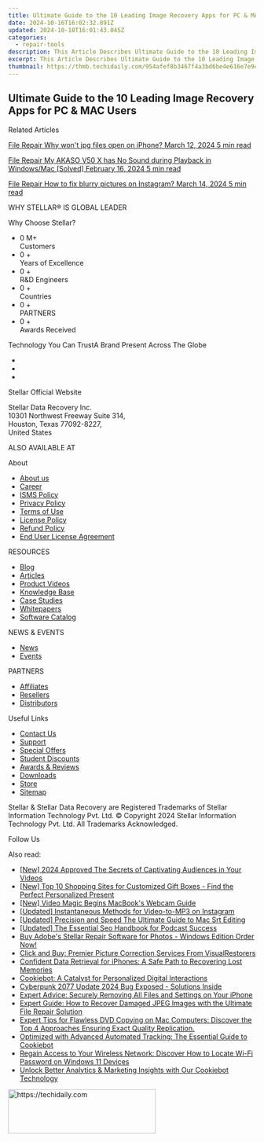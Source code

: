 ```yaml
---
title: Ultimate Guide to the 10 Leading Image Recovery Apps for PC & MAC Users
date: 2024-10-16T16:02:32.891Z
updated: 2024-10-18T16:01:43.045Z
categories:
  - repair-tools
description: This Article Describes Ultimate Guide to the 10 Leading Image Recovery Apps for PC & MAC Users
excerpt: This Article Describes Ultimate Guide to the 10 Leading Image Recovery Apps for PC & MAC Users
thumbnail: https://thmb.techidaily.com/954afef8b3467f4a3bd6be4e616e7e9c0c40d6a5dfa6d1b3e758e9ac9f354ba6.jpg
---
```


## Ultimate Guide to the 10 Leading Image Recovery Apps for PC & MAC Users

Related Articles

[File Repair  Why won't jpg files open on iPhone? March 12, 2024  5 min read](https://tools.techidaily.com/stellardata-recovery/buy-now/)

[File Repair  My AKASO V50 X has No Sound during Playback in Windows/Mac \[Solved\] February 16, 2024  5 min read ](https://tools.techidaily.com/stellardata-recovery/buy-now/)

[File Repair  How to fix blurry pictures on Instagram? March 14, 2024  5 min read](https://tools.techidaily.com/stellardata-recovery/buy-now/)

 WHY STELLAR® IS GLOBAL LEADER

 Why Choose Stellar?

* 0  M+  
Customers
* 0 +  
Years of Excellence
* 0 +  
R&D Engineers
* 0 +  
Countries
* 0 +  
PARTNERS
* 0 +  
Awards Received

 Technology You Can TrustA Brand Present Across The Globe

* [](https://www.stellarinfo.com/images/v7/ISO-27001-2013-Certificate.pdf)
* [](https://www.stellarinfo.com/images/v7/ISO-9001-2008Certificate.pdf)
* [](https://tools.techidaily.com/stellardata-recovery/buy-now/)

 Stellar Official Website

 Stellar Data Recovery Inc.  
 10301 Northwest Freeway Suite 314,  
 Houston, Texas 77092-8227,  
 United States

 ALSO AVAILABLE AT

 About

* [About us](https://tools.techidaily.com/stellardata-recovery/buy-now/)
* [Career](https://tools.techidaily.com/stellardata-recovery/buy-now/)
* [ISMS Policy](https://tools.techidaily.com/stellardata-recovery/buy-now/)
* [Privacy Policy](https://tools.techidaily.com/stellardata-recovery/buy-now/)
* [Terms of Use](https://tools.techidaily.com/stellardata-recovery/buy-now/)
* [License Policy](https://www.stellarinfo.com/software-licensing-usage.php)
* [Refund Policy](https://tools.techidaily.com/stellardata-recovery/buy-now/)
* [End User License Agreement](https://tools.techidaily.com/stellardata-recovery/buy-now/)

 RESOURCES

* [Blog](https://tools.techidaily.com/stellardata-recovery/buy-now/)
* [Articles](https://tools.techidaily.com/stellardata-recovery/buy-now/)
* [Product Videos](https://tools.techidaily.com/stellardata-recovery/buy-now/)
* [Knowledge Base](https://tools.techidaily.com/stellardata-recovery/buy-now/)
* [Case Studies](https://tools.techidaily.com/stellardata-recovery/buy-now/)
* [Whitepapers](https://tools.techidaily.com/stellardata-recovery/buy-now/)
* [Software Catalog](https://tools.techidaily.com/stellardata-recovery/buy-now/)

 NEWS & EVENTS

* [News](https://tools.techidaily.com/stellardata-recovery/buy-now/)
* [Events](https://www.stellarinfo.com/affiliate-summit/affiliate-summit.php)

 PARTNERS

* [Affiliates](https://tools.techidaily.com/stellardata-recovery/buy-now/)
* [Resellers](https://tools.techidaily.com/stellardata-recovery/buy-now/)
* [Distributors](https://tools.techidaily.com/stellardata-recovery/buy-now/)

 Useful Links

* [Contact Us](https://www.stellarinfo.com/contact/contact-us.php)
* [Support](https://tools.techidaily.com/stellardata-recovery/buy-now/)
* [Special Offers](https://tools.techidaily.com/stellardata-recovery/buy-now/)
* [Student Discounts](https://www.stellarinfo.com/student-discount/)
* [Awards & Reviews](https://tools.techidaily.com/stellardata-recovery/buy-now/)
* [Downloads](https://www.stellarinfo.com/download.php)
* [Store](https://tools.techidaily.com/stellardata-recovery/buy-now/)
* [Sitemap](https://www.stellarinfo.com/sitemap.php)

 Stellar & Stellar Data Recovery are Registered Trademarks of Stellar Information Technology Pvt. Ltd. © Copyright 2024 Stellar Information Technology Pvt. Ltd. All Trademarks Acknowledged.

Follow Us [](https://www.facebook.com/stellardata) [](https://twitter.com/stellarinfo) [](https://www.linkedin.com/company/stellardatarecovery/) [](https://www.youtube.com/c/stellardatarecovery)

<ins class="adsbygoogle"
     style="display:block"
     data-ad-format="autorelaxed"
     data-ad-client="ca-pub-7571918770474297"
     data-ad-slot="1223367746"></ins>

<ins class="adsbygoogle"
     style="display:block"
     data-ad-client="ca-pub-7571918770474297"
     data-ad-slot="8358498916"
     data-ad-format="auto"
     data-full-width-responsive="true"></ins>

<span class="atpl-alsoreadstyle">Also read:</span>
<div><ul>
<li><a href="https://youtube-data.techidaily.com/024-approved-the-secrets-of-captivating-audiences-in-your-videos/"><u>[New] 2024 Approved The Secrets of Captivating Audiences in Your Videos</u></a></li>
<li><a href="https://some-approaches.techidaily.com/new-top-10-shopping-sites-for-customized-gift-boxes-find-the-perfect-personalized-present/"><u>[New] Top 10 Shopping Sites for Customized Gift Boxes - Find the Perfect Personalized Present</u></a></li>
<li><a href="https://video-capture.techidaily.com/new-video-magic-begins-macbooks-webcam-guide/"><u>[New] Video Magic Begins MacBook's Webcam Guide</u></a></li>
<li><a href="https://instagram-video-recordings.techidaily.com/updated-instantaneous-methods-for-video-to-mp3-on-instagram/"><u>[Updated] Instantaneous Methods for Video-to-MP3 on Instagram</u></a></li>
<li><a href="https://extra-guidance.techidaily.com/updated-precision-and-speed-the-ultimate-guide-to-mac-srt-editing/"><u>[Updated] Precision and Speed The Ultimate Guide to Mac Srt Editing</u></a></li>
<li><a href="https://article-helps.techidaily.com/updated-the-essential-seo-handbook-for-podcast-success/"><u>[Updated] The Essential Seo Handbook for Podcast Success</u></a></li>
<li><a href="https://data-safeguard.techidaily.com/buy-adobes-stellar-repair-software-for-photos-windows-edition-order-now/"><u>Buy Adobe's Stellar Repair Software for Photos - Windows Edition Order Now!</u></a></li>
<li><a href="https://data-safeguard.techidaily.com/click-and-buy-premier-picture-correction-services-from-visualrestorers/"><u>Click and Buy: Premier Picture Correction Services From VisualRestorers</u></a></li>
<li><a href="https://data-safeguard.techidaily.com/confident-data-retrieval-for-iphones-a-safe-path-to-recovering-lost-memories/"><u>Confident Data Retrieval for iPhones: A Safe Path to Recovering Lost Memories</u></a></li>
<li><a href="https://data-safeguard.techidaily.com/cookiebot-a-catalyst-for-personalized-digital-interactions/"><u>Cookiebot: A Catalyst for Personalized Digital Interactions</u></a></li>
<li><a href="https://win-able.techidaily.com/cyberpunk-2077-update-2024-bug-exposed-solutions-inside/"><u>Cyberpunk 2077 Update 2024 Bug Exposed - Solutions Inside</u></a></li>
<li><a href="https://data-safeguard.techidaily.com/expert-advice-securely-removing-all-files-and-settings-on-your-iphone/"><u>Expert Advice: Securely Removing All Files and Settings on Your iPhone</u></a></li>
<li><a href="https://data-safeguard.techidaily.com/expert-guide-how-to-recover-damaged-jpeg-images-with-the-ultimate-file-repair-solution/"><u>Expert Guide: How to Recover Damaged JPEG Images with the Ultimate File Repair Solution</u></a></li>
<li><a href="https://vp-tips.techidaily.com/expert-tips-for-flawless-dvd-copying-on-mac-computers-discover-the-top-4-approaches-ensuring-exact-quality-replication/"><u>Expert Tips for Flawless DVD Copying on Mac Computers: Discover the Top 4 Approaches Ensuring Exact Quality Replication.</u></a></li>
<li><a href="https://data-safeguard.techidaily.com/optimized-with-advanced-automated-tracking-the-essential-guide-to-cookiebot/"><u>Optimized with Advanced Automated Tracking: The Essential Guide to Cookiebot</u></a></li>
<li><a href="https://technical-tips.techidaily.com/regain-access-to-your-wireless-network-discover-how-to-locate-wi-fi-password-on-windows-11-devices/"><u>Regain Access to Your Wireless Network: Discover How to Locate Wi-Fi Password on Windows 11 Devices</u></a></li>
<li><a href="https://data-safeguard.techidaily.com/unlock-better-analytics-and-marketing-insights-with-our-cookiebot-technology/"><u>Unlock Better Analytics & Marketing Insights with Our Cookiebot Technology</u></a></li>
</ul></div>

<!-- affiliate ads begin -->
<a href="https://aligracehair.sjv.io/c/5597632/2135414/19272" target="_top" id="2135414">
  <img src="//a.impactradius-go.com/display-ad/19272-2135414" border="0" alt="https://techidaily.com" width="300" height="90"/>
</a>
<img height="0" width="0" src="https://aligracehair.sjv.io/i/5597632/2135414/19272" style="position:absolute;visibility:hidden;" border="0" />
<!-- affiliate ads end -->

